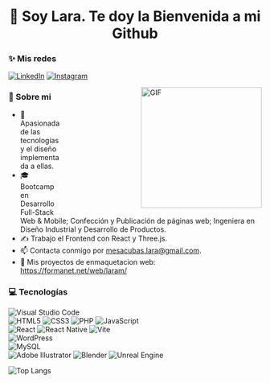 <h1 align="center">👋 Soy Lara. Te doy la Bienvenida a mi Github</h1>


<h3>✨ Mis redes</h3>

[![LinkedIn](https://img.shields.io/badge/linkedin-%230077B5.svg?style=for-the-badge&logo=linkedin&logoColor=white)](https://www.linkedin.com/in/lara-mesa-cubas/)
[![Instagram](https://img.shields.io/badge/Instagram-%23E4405F.svg?style=for-the-badge&logo=Instagram&logoColor=white)](https://www.instagram.com/larartgc/)

<p dir="auto">
<animated-image data-catalyst="" style="float: right; width: 400px;"><img align="right" height="240" alt="GIF" src="https://media.giphy.com/media/ZDTbix65Me1YDNLDF3/giphy.gif" style="max-width: 100%; display: inline-block; " alt="Programando con Lara" title="Programando con Lara">
</p>

      
<h3>🌵 Sobre mi</h3>

<ul dir="auto">
<li>💜 Apasionada de las tecnologías y el diseño implementada a ellas.</li>
<li>🎓 Bootcamp en Desarrollo Full-Stack Web & Mobile; Confección y Publicación de páginas web; Ingeniera en Diseño Industrial y Desarrollo de Productos.</li>
<li>✍️ Trabajo el Frontend con React y Three.js.</li>
<li>📫 Contacta conmigo por <a href="mailto:mesacubas.lara@gmail.com" alt="correo de Lara" title="correo de Lara" >mesacubas.lara@gmail.com</a>.</li>
<li>📙 Mis proyectos de enmaquetacion web: <a href="https://formanet.net/web/laram/">https://formanet.net/web/laram/</a></li>
</ul>
 

<h3>💻 Tecnologías</h3>

![Visual Studio Code](https://img.shields.io/badge/Visual%20Studio%20Code-0078d7.svg?style=for-the-badge&logo=visual-studio-code&logoColor=white)
<br/>
 ![HTML5](https://img.shields.io/badge/html5-%23E34F26.svg?style=for-the-badge&logo=html5&logoColor=white) ![CSS3](https://img.shields.io/badge/css3-%231572B6.svg?style=for-the-badge&logo=css3&logoColor=white) ![PHP](https://img.shields.io/badge/php-%23777BB4.svg?style=for-the-badge&logo=php&logoColor=white) ![JavaScript](https://img.shields.io/badge/javascript-%23323330.svg?style=for-the-badge&logo=javascript&logoColor=%23F7DF1E) 
<br/>
![React](https://img.shields.io/badge/react-%2320232a.svg?style=for-the-badge&logo=react&logoColor=%2361DAFB) ![React Native](https://img.shields.io/badge/react_native-%2320232a.svg?style=for-the-badge&logo=react&logoColor=%2361DAFB) ![Vite](https://img.shields.io/badge/vite-%23646CFF.svg?style=for-the-badge&logo=vite&logoColor=white) 
<br/>
![WordPress](https://img.shields.io/badge/WordPress-%23117AC9.svg?style=for-the-badge&logo=WordPress&logoColor=white) 
<br/>
![MySQL](https://img.shields.io/badge/mysql-4479A1.svg?style=for-the-badge&logo=mysql&logoColor=white) 
<br/>
![Adobe Illustrator](https://img.shields.io/badge/adobe%20illustrator-%23FF9A00.svg?style=for-the-badge&logo=adobe%20illustrator&logoColor=white) ![Blender](https://img.shields.io/badge/blender-%23F5792A.svg?style=for-the-badge&logo=blender&logoColor=white) ![Unreal Engine](https://img.shields.io/badge/unrealengine-%23313131.svg?style=for-the-badge&logo=unrealengine&logoColor=white)


![Top Langs](https://github-readme-stats.vercel.app/api/top-langs/?username=Lara-art&layout=compact&theme=synthwave)
